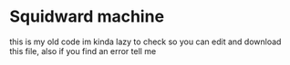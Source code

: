 # Squidward machine
this is my old code im kinda lazy to check so you can edit and download this file, also if you find an error tell me


